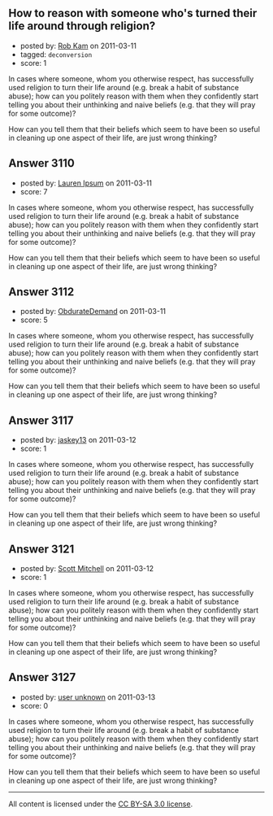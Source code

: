 ## How to reason with someone who's turned their life around through religion?

- posted by: [Rob Kam](https://stackexchange.com/users/-1/612-rob-kam) on 2011-03-11
- tagged: `deconversion`
- score: 1

In cases where someone, whom you otherwise respect, has successfully used religion to turn their life around (e.g. break a habit of substance abuse); how can you politely reason with them when they confidently start telling you about their unthinking and naive beliefs (e.g. that they will pray for some outcome)? 

How can you tell them that their beliefs which seem to have been so useful in cleaning up one aspect of their life, are just wrong thinking? 


## Answer 3110

- posted by: [Lauren Ipsum](https://stackexchange.com/users/-1/71-lauren-ipsum) on 2011-03-11
- score: 7

In cases where someone, whom you otherwise respect, has successfully used religion to turn their life around (e.g. break a habit of substance abuse); how can you politely reason with them when they confidently start telling you about their unthinking and naive beliefs (e.g. that they will pray for some outcome)? 

How can you tell them that their beliefs which seem to have been so useful in cleaning up one aspect of their life, are just wrong thinking? 


## Answer 3112

- posted by: [ObdurateDemand](https://stackexchange.com/users/-1/524-obduratedemand) on 2011-03-11
- score: 5

In cases where someone, whom you otherwise respect, has successfully used religion to turn their life around (e.g. break a habit of substance abuse); how can you politely reason with them when they confidently start telling you about their unthinking and naive beliefs (e.g. that they will pray for some outcome)? 

How can you tell them that their beliefs which seem to have been so useful in cleaning up one aspect of their life, are just wrong thinking? 


## Answer 3117

- posted by: [jaskey13](https://stackexchange.com/users/-1/1107-jaskey13) on 2011-03-12
- score: 1

In cases where someone, whom you otherwise respect, has successfully used religion to turn their life around (e.g. break a habit of substance abuse); how can you politely reason with them when they confidently start telling you about their unthinking and naive beliefs (e.g. that they will pray for some outcome)? 

How can you tell them that their beliefs which seem to have been so useful in cleaning up one aspect of their life, are just wrong thinking? 


## Answer 3121

- posted by: [Scott Mitchell](https://stackexchange.com/users/-1/336-scott-mitchell) on 2011-03-12
- score: 1

In cases where someone, whom you otherwise respect, has successfully used religion to turn their life around (e.g. break a habit of substance abuse); how can you politely reason with them when they confidently start telling you about their unthinking and naive beliefs (e.g. that they will pray for some outcome)? 

How can you tell them that their beliefs which seem to have been so useful in cleaning up one aspect of their life, are just wrong thinking? 


## Answer 3127

- posted by: [user unknown](https://stackexchange.com/users/-1/992-user-unknown) on 2011-03-13
- score: 0

In cases where someone, whom you otherwise respect, has successfully used religion to turn their life around (e.g. break a habit of substance abuse); how can you politely reason with them when they confidently start telling you about their unthinking and naive beliefs (e.g. that they will pray for some outcome)? 

How can you tell them that their beliefs which seem to have been so useful in cleaning up one aspect of their life, are just wrong thinking? 



---

All content is licensed under the [CC BY-SA 3.0 license](https://creativecommons.org/licenses/by-sa/3.0/).

